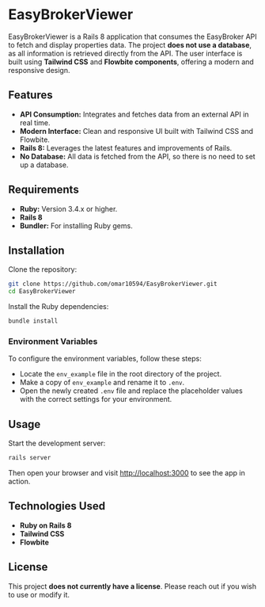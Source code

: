 # EasyBrokerViewer

EasyBrokerViewer is a Rails 8 application that consumes the EasyBroker API to fetch and display properties data. The project **does not use a database**, as all information is retrieved directly from the API. The user interface is built using **Tailwind CSS** and **Flowbite components**, offering a modern and responsive design.

## Features

- **API Consumption:** Integrates and fetches data from an external API in real time.
- **Modern Interface:** Clean and responsive UI built with Tailwind CSS and Flowbite.
- **Rails 8:** Leverages the latest features and improvements of Rails.
- **No Database:** All data is fetched from the API, so there is no need to set up a database.

## Requirements

- **Ruby:** Version 3.4.x or higher.
- **Rails 8**
- **Bundler:** For installing Ruby gems.

## Installation

Clone the repository:

```bash
git clone https://github.com/omar10594/EasyBrokerViewer.git
cd EasyBrokerViewer
```

Install the Ruby dependencies:

```bash
bundle install
```

### Environment Variables

To configure the environment variables, follow these steps:

- Locate the `env_example` file in the root directory of the project.
- Make a copy of `env_example` and rename it to `.env`.
- Open the newly created `.env` file and replace the placeholder values with the correct settings for your environment.

## Usage

Start the development server:

```bash
rails server
```

Then open your browser and visit [http://localhost:3000](http://localhost:3000) to see the app in action.

## Technologies Used

- **Ruby on Rails 8**
- **Tailwind CSS**
- **Flowbite**

## License

This project **does not currently have a license**. Please reach out if you wish to use or modify it.
